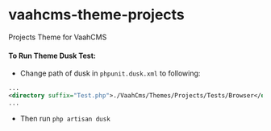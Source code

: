 # vaahcms-theme-projects
Projects Theme for VaahCMS


#### To Run Theme Dusk Test:
- Change path of dusk in `phpunit.dusk.xml` to following:
```xml
...
<directory suffix="Test.php">./VaahCms/Themes/Projects/Tests/Browser</directory>
...
```

- Then run `php artisan dusk`